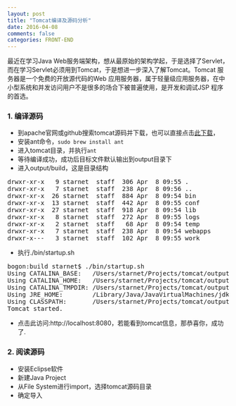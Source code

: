 ```yaml
---
layout: post
title: "Tomcat编译及源码分析"
date: 2016-04-08
comments: false
categories: FRONT-END
---
```


最近在学习Java Web服务端架构，想从最原始的架构学起，于是选择了Servlet，而在学习Servlet必须用到Tomcat，于是想进一步深入了解Tomcat。Tomcat 服务器是一个免费的开放源代码的Web 应用服务器，属于轻量级应用服务器，在中小型系统和并发访问用户不是很多的场合下被普遍使用，是开发和调试JSP 程序的首选。

### 1. 编译源码
* 到apache官网或github搜索tomcat源码并下载，也可以直接点击[此下载](https://github.com/apache/tomcat)，
* 安装ant命令，`sudo brew install ant`
* 进入tomcat目录，并执行`ant`
* 等待编译成功，成功后目标文件默认输出到output目录下
* 进入output/build，这是目录结构
<pre>
drwxr-xr-x   9 starnet  staff  306 Apr  8 09:55 .
drwxr-xr-x   7 starnet  staff  238 Apr  8 09:56 ..
drwxr-xr-x  26 starnet  staff  884 Apr  8 09:54 bin
drwxr-xr-x  13 starnet  staff  442 Apr  8 09:55 conf
drwxr-xr-x  27 starnet  staff  918 Apr  8 09:54 lib
drwxr-xr-x   8 starnet  staff  272 Apr  8 09:55 logs
drwxr-xr-x   2 starnet  staff   68 Apr  8 09:54 temp
drwxr-xr-x   7 starnet  staff  238 Apr  8 09:54 webapps
drwxr-x---   3 starnet  staff  102 Apr  8 09:55 work
</pre>
* 执行./bin/startup.sh
<pre>
bogon:build starnet$ ./bin/startup.sh 
Using CATALINA_BASE:   /Users/starnet/Projects/tomcat/output/build
Using CATALINA_HOME:   /Users/starnet/Projects/tomcat/output/build
Using CATALINA_TMPDIR: /Users/starnet/Projects/tomcat/output/build/temp
Using JRE_HOME:        /Library/Java/JavaVirtualMachines/jdk1.8.0_25.jdk/Contents/Home
Using CLASSPATH:       /Users/starnet/Projects/tomcat/output/build/bin/bootstrap.jar:/Users/starnet/Projects/tomcat/output/build/bin/tomcat-juli.jar
Tomcat started.
</pre>
* 点击此访问:http://localhost:8080，若能看到tomcat信息，那恭喜你，成功了.

### 2. 阅读源码
* 安装Eclipse软件
* 新建Java Project
* 从File System进行import，选择tomcat源码目录
* 确定导入
